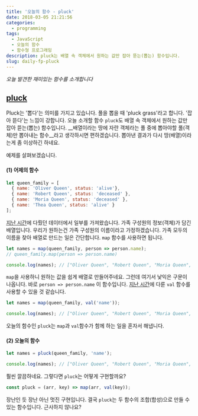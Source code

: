 ```yaml
---
title: '오늘의 함수 - pluck'
date: 2018-03-05 21:21:56
categories:
  - programming
tags:
  - JavaScript
  - 오늘의 함수
  - 함수형 프로그래밍
description: pluck는 배열 속 객체에서 원하는 값만 잡아 뜯는(뽑는) 함수입니다.
slug: daily-fp-pluck
---
```

_오늘 발견한 재미있는 함수를 소개합니다_

## [pluck](https://marpple.github.io/partial.js/docs/#pluck)

Pluck는 '뽑다'는 의미를 가지고 있습니다. 풀을 뽑을 때 'pluck grass'라고 합니다. '잡아 뜯다'는 느낌이 강합니다. 오늘 소개할 함수 `pluck`도 배열 속 객체에서 원하는 값만 잡아 뜯는(뽑는) 함수입니다. __배열이라는 땅에 자란 객체라는 풀 중에 뽑아야할 풀(객체)만 뽑아내는 함수__라고 생각하시면 편하겠습니다. 뽑아낸 결과가 다시 땅(배열)이라는게 좀 이상하긴 하네요.

예제를 살펴보겠습니다.

#### (1) 어제의 함수

```javascript
let queen_family = [
  { name: 'Oliver Queen', status: 'alive'},
  { name: 'Robert Queen', status: 'deceased' },
  { name: 'Moria Queen', status: 'deceased' },
  { name: 'Thea Queen', status: 'alive' }
];
```

[지난 시간](/programming/javascript-daily-function-18/)에 다뤘던 데이터에서 일부를 가져왔습니다. 가족 구성원의 정보(객체)가 담긴 배열입니다. 우리가 원하는건 가족 구성원의 이름이라고 가정하겠습니다. 가족 모두의 이름을 찾아 배열로 만드는 일은 간단합니다. `map` 함수를 사용하면 됩니다.

```javascript
let names = map(queen_family, person => person.name);
// queen_family.map(person => person.name)

console.log(names); // ["Oliver Queen", "Robert Queen", "Moria Queen", "Thea Queen"]
```

`map`을 사용하니 원하는 값을 쉽게 배열로 만들어주네요. 그런데 여기서 낯익은 구문이 나옵니다. 바로 `person => person.name` 이 함수입니다. [지난 시간](/programming/javascript-daily-function-18/)에 다룬 `val` 함수를 사용할 수 있을 것 같습니다.

```javascript
let names = map(queen_family, val('name'));

console.log(names); // ["Oliver Queen", "Robert Queen", "Moria Queen", "Thea Queen"]
```

오늘의 함수인 `pluck`는 `map`과 `val`함수가 함께 하는 일을 혼자서 해냅니다.


#### (2) 오늘의 함수

```javascript
let names = pluck(queen_family, 'name');

console.log(names); // ["Oliver Queen", "Robert Queen", "Moria Queen", "Thea Queen"]
```

훨씬 깔끔하네요. 그렇다면 `pluck`는 어떻게 구현할까요?

```javascript
const pluck = (arr, key) => map(arr, val(key));
```

장난인 듯 장난 아닌 멋진 구현입니다. 결국 `pluck`는 두 함수의 조합(합성)으로 만들 수 있는 함수입니다. 근사하지 않나요?

